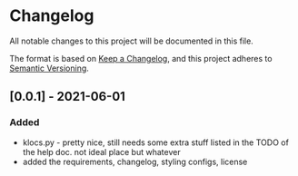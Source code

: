 # Changelog
All notable changes to this project will be documented in this file.

The format is based on [Keep a Changelog](https://keepachangelog.com/en/1.0.0/),
and this project adheres to [Semantic Versioning](https://semver.org/spec/v2.0.0.html).


## [0.0.1] - 2021-06-01
### Added
- klocs.py - pretty nice, still needs some extra stuff listed in the TODO of the help doc. not ideal place but whatever
- added the requirements, changelog, styling configs, license
